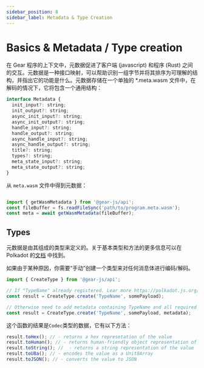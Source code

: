 ```yaml
---
sidebar_position: 8
sidebar_label: Metadata & Type Creation
---
```


# Basics & Metadata / Type creation

在 Gear 程序的上下文中，元数据促进了客户端 (javascript) 和程序 (Rust) 之间的交互。元数据是一种接口映射，可以帮助识别一组字节并将其排序为可理解的结构，并指出它的功能是什么。元数据存储在一个单独的 *.meta.wasm 文件中，在解码的情况下，它将包含一个通用结构：

```javascript
interface Metadata {
  init_input?: string;
  init_output?: string;
  async_init_input?: string;
  async_init_output?: string;
  handle_input?: string;
  handle_output?: string;
  async_handle_input?: string;
  async_handle_output?: string;
  title?: string;
  types?: string;
  meta_state_input?: string;
  meta_state_output?: string;
}
```

从 `meta.wasm` 文件中得到元数据：

```javascript

import { getWasmMetadata } from '@gear-js/api';
const fileBuffer = fs.readFileSync('path/to/program.meta.wasm');
const meta = await getWasmMetadata(fileBuffer);

```

## Types

元数据是由其组成的类型来定义的。关于基本类型和方法的更多信息可以在 Polkadot 的[文档](https://polkadot.js.org/docs/api/start/types.basics) 中找到。

如果由于某种原因，你需要“手动”创建一个类型来对任何消息体进行编码/解码。

```javascript
import { CreateType } from '@gear-js/api';

// If "TypeName" already registered. Lear more https://polkadot.js.org/docs/api/start/types.create#choosing-how-to-create
const result = CreateType.create('TypeName', somePayload);

// Otherwise need to add metadata containing TypeName and all required types
const result = CreateType.create('TypeName', somePayload, metadata);
```

这个函数的结果是`Codec`类型的数据，它有以下方法：

```javascript
result.toHex(); // - returns a hex represetation of the value
result.toHuman(); // - returns human-friendly object representation of the value
result.toString(); //  - returns a string representation of the value
result.toU8a(); // - encodes the value as a Unit8Array
result.toJSON(); // - converts the value to JSON
```